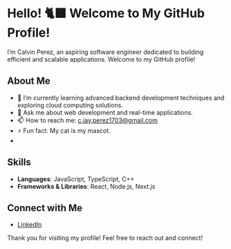 # Hello! :black_cat: Welcome to My GitHub Profile!

I’m Calvin Perez, an aspiring software engineer dedicated to building efficient and scalable applications. Welcome to my GitHub profile!
## About Me

- 🌱 I’m currently learning advanced backend development techniques and exploring cloud computing solutions.
- 💬 Ask me about web development and real-time applications.
- 📫 How to reach me: [c.jay.perez1703@gmail.com](mailto:c.jay.perez1703@gmail.com)
- ⚡ Fun fact: My cat is my mascot.
- 
## Skills

- **Languages**: JavaScript, TypeScript, C++
- **Frameworks & Libraries**: React, Node.js, Next.js

## Connect with Me

- [LinkedIn](https://www.linkedin.com/in/calvin-perez/)


Thank you for visiting my profile! Feel free to reach out and connect!

